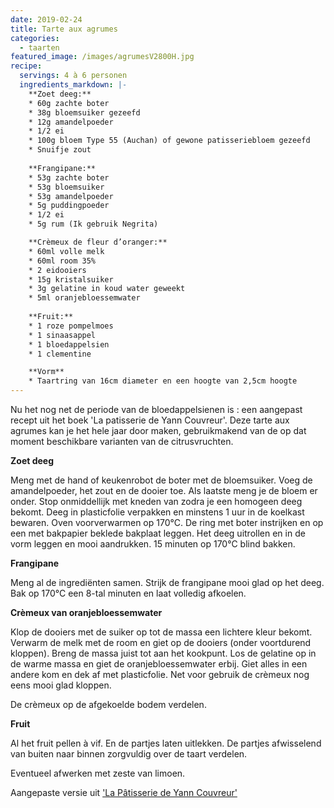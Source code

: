 ```yaml
---
date: 2019-02-24
title: Tarte aux agrumes
categories:
  - taarten
featured_image: /images/agrumesV2800H.jpg
recipe:
  servings: 4 à 6 personen
  ingredients_markdown: |-
    **Zoet deeg:**
    * 60g zachte boter
    * 38g bloemsuiker gezeefd
    * 12g amandelpoeder
    * 1/2 ei
    * 100g bloem Type 55 (Auchan) of gewone patisseriebloem gezeefd
    * Snuifje zout
   
    **Frangipane:**
    * 53g zachte boter
    * 53g bloemsuiker
    * 53g amandelpoeder
    * 5g puddingpoeder
    * 1/2 ei
    * 5g rum (Ik gebruik Negrita)

    **Crèmeux de fleur d’oranger:**
    * 60ml volle melk
    * 60ml room 35%
    * 2 eidooiers
    * 15g kristalsuiker
    * 3g gelatine in koud water geweekt
    * 5ml oranjebloessemwater    
    **Fruit:**
    * 1 roze pompelmoes
    * 1 sinaasappel
    * 1 bloedappelsien
    * 1 clementine

    **Vorm**
    * Taartring van 16cm diameter en een hoogte van 2,5cm hoogte
---
```

Nu het nog net de periode van de bloedappelsienen is : een aangepast recept uit het boek 'La patisserie de Yann Couvreur'.
Deze tarte aux agrumes kan je het hele jaar door maken, gebruikmakend van de op dat moment beschikbare varianten van de citrusvruchten.

<!--more-->

**Zoet deeg**

Meng met de hand of keukenrobot de boter met de bloemsuiker.Voeg de amandelpoeder, het zout en de dooier toe. Als laatste meng je de bloem er onder.Stop onmiddellijk met kneden van zodra je een homogeen deeg bekomt. Deeg in plasticfolie verpakken en minstens 1 uur in de koelkast bewaren.
Oven voorverwarmen op 170°C.
De ring met boter instrijken en op een met bakpapier beklede bakplaat leggen.
Het deeg uitrollen en in de vorm leggen en mooi aandrukken.
15 minuten op 170°C blind bakken.

**Frangipane**

Meng al de ingrediënten samen. Strijk de frangipane mooi glad op het deeg.
Bak op 170°C een 8-tal minuten en laat volledig afkoelen.

**Crèmeux van oranjebloessemwater**

Klop de dooiers met de suiker op tot de massa een lichtere kleur bekomt.
Verwarm de melk met de room en giet op de dooiers (onder voortdurend kloppen).
Breng de massa juist tot aan het kookpunt. 
Los de gelatine op in de warme massa en giet de oranjebloessemwater erbij.
Giet alles in een andere kom en dek af met plasticfolie.
Net voor gebruik de crèmeux nog eens mooi glad kloppen.

De crèmeux op de afgekoelde bodem verdelen.

**Fruit**

Al het fruit pellen à vif. En de partjes laten uitlekken.
De partjes afwisselend van buiten naar binnen zorgvuldig over de taart verdelen.

Eventueel afwerken met zeste van limoen.

Aangepaste versie uit ['La Pâtisserie de Yann Couvreur'](https://www.standaardboekhandel.be/seo/nl/boeken/kookboeken/9782263152375/yann-couvreur/la-patisserie-de-yann-couvreur)











